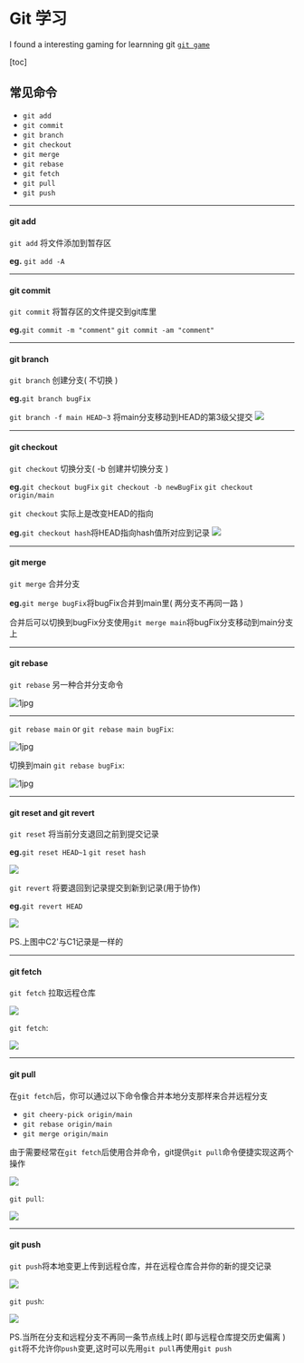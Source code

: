 # Git 学习 
I found a interesting gaming for learnning git [`git game`](https://learngitbranching.js.org/?locale=zh_CN)

[toc]

## 常见命令
- `git add`
- `git commit`
- `git branch`
- `git checkout`
- `git merge`
- `git rebase`
- `git fetch`
- `git pull`
- `git push`

---

#### git add
`git add` 将文件添加到暂存区

**eg.** `git add -A`

---

#### git commit
`git commit` 将暂存区的文件提交到git库里

**eg.**`git commit -m "comment"` `git commit -am "comment"`

---

#### git branch
`git branch` 创建分支( 不切换 )

**eg.**`git branch bugFix`

`git branch -f main HEAD~3` 将main分支移动到HEAD的第3级父提交
![](https://github.com/KiteChin/Photo-cloud/raw/master/git_learn/screenshot-2021-09-17%2016:12:10.jpg)

---

#### git checkout 
`git checkout` 切换分支( -b 创建并切换分支 )

**eg.**`git checkout bugFix` `git checkout -b newBugFix` `git checkout origin/main`

`git checkout` 实际上是改变HEAD的指向

**eg.**`git checkout hash`将HEAD指向hash值所对应到记录
![](https://github.com/KiteChin/Photo-cloud/raw/master/git_learn/screenshot-2021-09-17%2016:02:59.png)

---

#### git merge
`git merge` 合并分支

**eg.**`git merge bugFix`将bugFix合并到main里( 两分支不再同一路 )

合并后可以切换到bugFix分支使用`git merge main`将bugFix分支移动到main分支上

---

#### git rebase
`git rebase` 另一种合并分支命令

![1jpg](https://github.com/KiteChin/Photo-cloud/raw/master/git_learn/screenshot-2021-09-17%2013:55:03.png)

---

`git rebase main` or `git rebase main bugFix`:

![1jpg](https://github.com/KiteChin/Photo-cloud/raw/master/git_learn/screenshot-2021-09-17%2013:55:20.png)

切换到main `git rebase bugFix`:

![1jpg](https://github.com/KiteChin/Photo-cloud/raw/master/git_learn/screenshot-2021-09-17%2013:55:40.png)

---

#### git reset and git revert
`git reset` 将当前分支退回之前到提交记录

**eg.**`git reset HEAD~1` `git reset hash`

![](https://github.com/KiteChin/Photo-cloud/raw/master/git_learn/screenshot-2021-09-17%2016:25:37.jpg)

`git revert` 将要退回到记录提交到新到记录(用于协作)

**eg.**`git revert HEAD`

![](https://github.com/KiteChin/Photo-cloud/raw/master/git_learn/screenshot-2021-09-17%2016:27:04.jpg)

PS.上图中C2'与C1记录是一样的

---

#### git fetch
`git fetch` 拉取远程仓库

![](https://github.com/KiteChin/Photo-cloud/raw/master/git_learn/screenshot-2021-09-17%2016:54:47.jpg)

`git fetch`:

![](https://github.com/KiteChin/Photo-cloud/raw/master/git_learn/screenshot-2021-09-17%2016:54:58.jpg)

---

#### git pull
在`git fetch`后，你可以通过以下命令像合并本地分支那样来合并远程分支  

- `git cheery-pick origin/main`
- `git rebase origin/main`
- `git merge origin/main`

由于需要经常在`git fetch`后使用合并命令，git提供`git pull`命令便捷实现这两个操作  

![](https://github.com/KiteChin/Photo-cloud/raw/master/git_learn/screenshot-2021-09-17%2017:15:30.jpg)

`git pull`:

![](https://github.com/KiteChin/Photo-cloud/raw/master/git_learn/screenshot-2021-09-17%2017:15:44.jpg)

---

#### git push
`git push`将本地变更上传到远程仓库，并在远程仓库合并你的新的提交记录

![](https://github.com/KiteChin/Photo-cloud/raw/master/git_learn/screenshot-2021-09-17%2017:45:21.jpg)

`git push`:

![](https://github.com/KiteChin/Photo-cloud/raw/master/git_learn/screenshot-2021-09-17%2017:45:31.jpg)

PS.当所在分支和远程分支不再同一条节点线上时( 即与远程仓库提交历史偏离 ) `git`将不允许你`push`变更,这时可以先用`git pull`再使用`git push`







